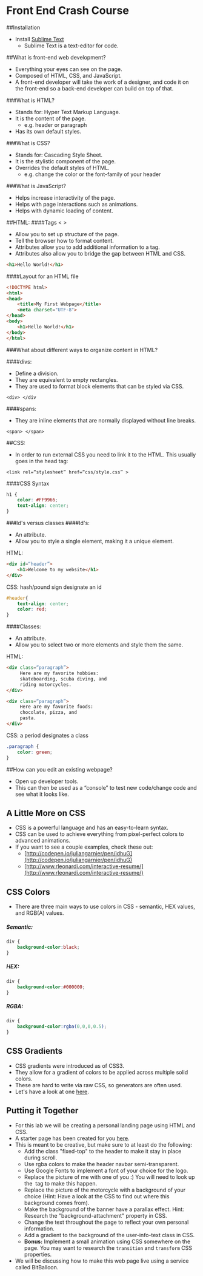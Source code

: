 # Front End Crash Course

##Installation
- Install [Sublime Text](http://www.sublimetext.com/)
	- Sublime Text is a text-editor for code.  

##What is front-end web development?
- Everything your eyes can see on the page.
- Composed of HTML, CSS, and JavaScript.
- A front-end developer will take the work of a designer, and code it on the front-end so a back-end developer can build on top of that.

###What is HTML?
- Stands for: Hyper Text Markup Language.
- It is the content of the page.
	- e.g. header or paragraph
- Has its own default styles.

###What is CSS?
- Stands for: Cascading Style Sheet.
- It is the stylistic component of the page.
- Overrides the default styles of HTML.
	- e.g. change the color or the font-family of your header

###What is JavaScript?
- Helps increase interactivity of the page.
- Helps with page interactions such as animations.
- Helps with dynamic loading of content.

##HTML:
####Tags < >
- Allow you to set up structure of the page.
- Tell the browser how to format content.
- Attributes allow you to add additional information to a tag.
- Attributes also allow you to bridge the gap between HTML and CSS.

```html
<h1>Hello World!</h1>
```

####Layout for an HTML file

```html
<!DOCTYPE html>
<html>
<head>
	<title>My First Webpage</title>
	<meta charset="UTF-8">
</head>
<body>
	<h1>Hello World!</h1>
</body>
</html>

```

###What about different ways to organize content in HTML?

####divs:
- Define a division.
- They are equivalent to empty rectangles.
- They are used to format block elements that can be styled via CSS.

`<div> </div `

####spans:
- They are inline elements that are normally displayed without line breaks.

`<span> </span> `

##CSS:
- In order to run external CSS you need to link it to the HTML. This usually goes in the head tag:

`<link rel=“stylesheet” href=“css/style.css” >`

####CSS Syntax

```css
h1 {
	color: #FF9966;
	text-align: center;
}

```

###Id's versus classes
####Id's:
- An attribute.
- Allow you to style a single element, making it a unique element.

HTML:

```html
<div id=“header”>
	<h1>Welcome to my website</h1>
</div>
```
CSS: hash/pound sign designate an id

```css
#header{
	text-align: center;
	color: red;
}
```


####Classes:
- An attribute.
- Allow you to select two or more elements and style them the same.

HTML:

```html
<div class=“paragraph”>
     Here are my favorite hobbies:
     skateboarding, scuba diving, and
     riding motorcycles.
</div>

<div class=“paragraph”>
     Here are my favorite foods:
     chocolate, pizza, and
     pasta.
</div>

```
CSS: a period designates a class

```css
.paragraph {
	color: green;
}

```

##How can you edit an existing webpage?
- Open up developer tools.
- This can then be used as a “console” to test new code/change code and see what it looks like.


## A Little More on CSS
- CSS is a powerful language and has an easy-to-learn syntax.
- CSS can be used to achieve everything from pixel-perfect colors to advanced animations.
- If you want to see a couple examples, check these out:
	- [http://codepen.io/juliangarnier/pen/idhuG](http://codepen.io/juliangarnier/pen/idhuG)
	- [http://www.rleonardi.com/interactive-resume/](http://www.rleonardi.com/interactive-resume/)

## CSS Colors
- There are three main ways to use colors in CSS - semantic, HEX values, and RGB(A) values.

##### Semantic:

```css
div {
	background-color:black;
}
```

##### HEX:

```css
div {
	background-color:#000000;
}
```

##### RGBA:

```css
div {
	background-color:rgba(0,0,0,0.5);
}
```

## CSS Gradients
- CSS gradients were introduced as of CSS3.
- They allow for a gradient of colors to be applied across multiple solid colors.
- These are hard to write via raw CSS, so generators are often used.
- Let's have a look at one [here](http://www.colorzilla.com/gradient-editor/).


## Putting it Together
- For this lab we will be creating a personal landing page using HTML and CSS.
- A starter page has been created for you [here](about_me_starter_website/).
- This is meant to be creative, but make sure to at least do the following:
	- Add the class "fixed-top" to the header to make it stay in place during scroll.
	- Use rgba colors to make the header navbar semi-transparent.
	- Use Google Fonts to implement a font of your choice for the logo.
	- Replace the picture of me with one of you :) You will need to look up the <img> tag to make this happen.
	- Replace the picture of the motorcycle with a background of your choice (Hint: Have a look at the CSS to find out where this background comes from).
	- Make the background of the banner have a parallax effect. Hint: Research the "background-attachment" property in CSS.
	- Change the text throughout the page to reflect your own personal information.
	- Add a gradient to the background of the user-info-text class in CSS.
	- **Bonus:** Implement a small animation using CSS somewhere on the page. You may want to research the `transition` and `transform` CSS properties.
- We will be discussing how to make this web page live using a service called BitBalloon.
